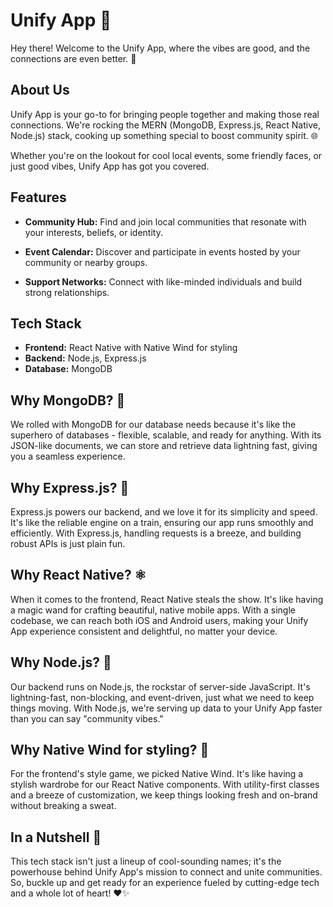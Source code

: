 # Unify App 🌈
Hey there! Welcome to the Unify App, where the vibes are good, and the connections are even better. 🚀

## About Us

Unify App is your go-to for bringing people together and making those real connections. We're rocking the MERN (MongoDB, Express.js, React Native, Node.js) stack, cooking up something special to boost community spirit. 🌐

Whether you're on the lookout for cool local events, some friendly faces, or just good vibes, Unify App has got you covered.

## Features

- **Community Hub:** Find and join local communities that resonate with your interests, beliefs, or identity.
  
- **Event Calendar:** Discover and participate in events hosted by your community or nearby groups.

- **Support Networks:** Connect with like-minded individuals and build strong relationships.

## Tech Stack

- **Frontend:** React Native with Native Wind for styling
- **Backend:** Node.js, Express.js
- **Database:** MongoDB

## Why MongoDB? 🍃

We rolled with MongoDB for our database needs because it's like the superhero of databases - flexible, scalable, and ready for anything. With its JSON-like documents, we can store and retrieve data lightning fast, giving you a seamless experience.

## Why Express.js? 🚂

Express.js powers our backend, and we love it for its simplicity and speed. It's like the reliable engine on a train, ensuring our app runs smoothly and efficiently. With Express.js, handling requests is a breeze, and building robust APIs is just plain fun.

## Why React Native? ⚛️

When it comes to the frontend, React Native steals the show. It's like having a magic wand for crafting beautiful, native mobile apps. With a single codebase, we can reach both iOS and Android users, making your Unify App experience consistent and delightful, no matter your device.

## Why Node.js? 🚀

Our backend runs on Node.js, the rockstar of server-side JavaScript. It's lightning-fast, non-blocking, and event-driven, just what we need to keep things moving. With Node.js, we're serving up data to your Unify App faster than you can say "community vibes."

## Why Native Wind for styling? 💨

For the frontend's style game, we picked Native Wind. It's like having a stylish wardrobe for our React Native components. With utility-first classes and a breeze of customization, we keep things looking fresh and on-brand without breaking a sweat.

## In a Nutshell 🌈

This tech stack isn't just a lineup of cool-sounding names; it's the powerhouse behind Unify App's mission to connect and unite communities. So, buckle up and get ready for an experience fueled by cutting-edge tech and a whole lot of heart! ❤️✨
